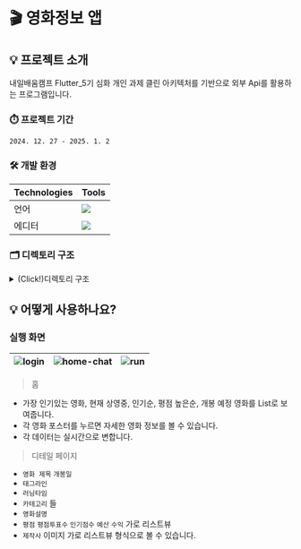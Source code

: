 # 🎬 영화정보 앱

## 💡 프로젝트 소개
내일배움캠프 Flutter_5기 심화 개인 과제
클린 아키텍처를 기반으로 외부 Api를 활용하는 프로그램입니다.

### ⏱️ 프로젝트 기간

`2024. 12. 27 - 2025. 1. 2`


### 🛠️ 개발 환경

| Technologies | Tools                                                                                                                                                                                                                                                                                                                                                                                                                                                                                                                 |
| ------------ | --------------------------------------------------------------------------------------------------------------------------------------------------------------------------------------------------------------------------------------------------------------------------------------------------------------------------------------------------------------------------------------------------------------------------------------------------------------------------------------------------------------------- |
| 언어         | <img src="https://img.shields.io/badge/dart-0175C2?style=for-the-badge&logo=dart&logoColor=white">                                                                                                                                                                                                                                                                                                                                                              |
| 에디터       | <img src="https://img.shields.io/badge/VSCode-199ED9?style=for-the-badge">                                                                                                                                                                                                                                                                                                                                                                                                                                            |
### 🗂️ 디렉토리 구조

<details>
  <summary> (Click!)디렉토리 구조 </summary>
📦lib
 ┣ 📂Ui
 ┃ ┣ 📂screens
 ┃ ┃ ┣ 📜detail_screen.dart
 ┃ ┃ ┗ 📜home_screen.dart
 ┃ ┣ 📂view_model
 ┃ ┃ ┣ 📂detail
 ┃ ┃ ┃ ┣ 📜detail.dart
 ┃ ┃ ┃ ┣ 📜detail_state.dart
 ┃ ┃ ┃ ┗ 📜detail_view_model.dart
 ┃ ┃ ┣ 📂home
 ┃ ┃ ┃ ┣ 📜home.dart
 ┃ ┃ ┃ ┣ 📜home_state.dart
 ┃ ┃ ┃ ┗ 📜home_view_model.dart
 ┃ ┃ ┗ 📜view_model.dart
 ┃ ┗ 📂widgets
 ┃ ┃ ┣ 📜movie_card.dart
 ┃ ┃ ┗ 📜movie_list_section.dart
 ┣ 📂core
 ┃ ┣ 📂config
 ┃ ┃ ┗ 📜app_config.dart
 ┃ ┣ 📂constants
 ┃ ┃ ┗ 📜api_constants.dart
 ┃ ┣ 📂di
 ┃ ┃ ┗ 📜injection.dart
 ┃ ┣ 📂error
 ┃ ┃ ┗ 📜failures.dart
 ┃ ┣ 📂network
 ┃ ┃ ┗ 📜network_info.dart
 ┃ ┣ 📂util
 ┃ ┃ ┗ 📜result.dart
 ┃ ┗ 📜core.dart
 ┣ 📂data
 ┃ ┣ 📂data_source
 ┃ ┃ ┣ 📜data_source.dart
 ┃ ┃ ┣ 📜movie_data_source.dart
 ┃ ┃ ┗ 📜tmdb_movie_data_source.dart
 ┃ ┣ 📂dto
 ┃ ┃ ┣ 📜dto.dart
 ┃ ┃ ┣ 📜movie_detail_dto.dart
 ┃ ┃ ┗ 📜movie_response_dto.dart
 ┃ ┣ 📂repository
 ┃ ┃ ┣ 📜movie_repository_impl.dart
 ┃ ┃ ┗ 📜repository.dart
 ┃ ┗ 📜data.dart
 ┣ 📂domain
 ┃ ┣ 📂model
 ┃ ┃ ┣ 📜model.dart
 ┃ ┃ ┣ 📜movie.dart
 ┃ ┃ ┗ 📜movie_detail.dart
 ┃ ┣ 📂repository
 ┃ ┃ ┣ 📜movie_repository.dart
 ┃ ┃ ┗ 📜repository.dart
 ┃ ┣ 📂use_case
 ┃ ┃ ┣ 📜base_use_case.dart
 ┃ ┃ ┣ 📜get_movie_detail_use_case.dart
 ┃ ┃ ┣ 📜get_now_playing_movies_use_case.dart
 ┃ ┃ ┣ 📜get_popular_movies_use_case.dart
 ┃ ┃ ┣ 📜get_top_rated_movies_use_case.dart
 ┃ ┃ ┣ 📜get_upcoming_movies_use_case.dart
 ┃ ┃ ┗ 📜use_case.dart
 ┃ ┗ 📜domain.dart
 ┗ 📜main.dart

</details>

## 💡 어떻게 사용하나요?

### 실행 화면

| ![login](https://velog.velcdn.com/images/utiranoj/post/d8c1072b-8e14-48f4-a8f6-17696150e4dd/image.gif) | ![home-chat](https://velog.velcdn.com/images/utiranoj/post/c31300c9-c6de-46b0-89f5-555debb414a1/image.gif) | ![run](https://velog.velcdn.com/images/utiranoj/post/5a431ddc-d869-4418-9cfe-9801e3f9bde3/image.gif) |
| ------------------------------------------------------------------------------------------------------ | ---------------------------------------------------------------------------------------------------------- | ---------------------------------------------------------------------------------------------------- |

> 홈

- 가장 인기있는 영화, 현재 상영중, 인기순, 평점 높은순, 개봉 예정 영화를 List로 보여줍니다.
- 각 영화 포스터를 누르면 자세한 영화 정보를 볼 수 있습니다.
- 각 데이터는 실시간으로 변합니다.

> 디테일 페이지

- `영화 제목` `개봉일`
- `태그라인`
- `러닝타임`
- `카테고리` 들
- `영화설명`
- `평점` `평점투표수` `인기점수` `예산` `수익` 가로 리스트뷰
- `제작사` 이미지 가로 리스트뷰 형식으로 볼 수 있습니다.
